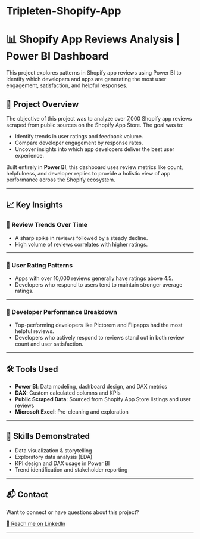 # Tripleten-Shopify-App
# 📊 Shopify App Reviews Analysis | Power BI Dashboard

This project explores patterns in Shopify app reviews using Power BI to identify which developers and apps are generating the most user engagement, satisfaction, and helpful responses.

## 🚀 Project Overview

The objective of this project was to analyze over 7,000 Shopify app reviews scraped from public sources on the Shopify App Store. The goal was to:

- Identify trends in user ratings and feedback volume.
- Compare developer engagement by response rates.
- Uncover insights into which app developers deliver the best user experience.

Built entirely in **Power BI**, this dashboard uses review metrics like count, helpfulness, and developer replies to provide a holistic view of app performance across the Shopify ecosystem.

---

## 📈 Key Insights

### 🔹 Review Trends Over Time
- A sharp spike in reviews followed by a steady decline.
- High volume of reviews correlates with higher ratings.


---

### 🔹 User Rating Patterns
- Apps with over 10,000 reviews generally have ratings above 4.5.
- Developers who respond to users tend to maintain stronger average ratings.


---

### 🔹 Developer Performance Breakdown
- Top-performing developers like Pictorem and Flipapps had the most helpful reviews.
- Developers who actively respond to reviews stand out in both review count and user satisfaction.


---

## 🛠️ Tools Used

- **Power BI**: Data modeling, dashboard design, and DAX metrics
- **DAX**: Custom calculated columns and KPIs
- **Public Scraped Data**: Sourced from Shopify App Store listings and user reviews
- **Microsoft Excel**: Pre-cleaning and exploration

---

## 🧠 Skills Demonstrated

- Data visualization & storytelling
- Exploratory data analysis (EDA)
- KPI design and DAX usage in Power BI
- Trend identification and stakeholder reporting

---

## 📬 Contact

Want to connect or have questions about this project?

[📧 Reach me on LinkedIn](https://www.linkedin.com/in/monty-sitzman/)

---



